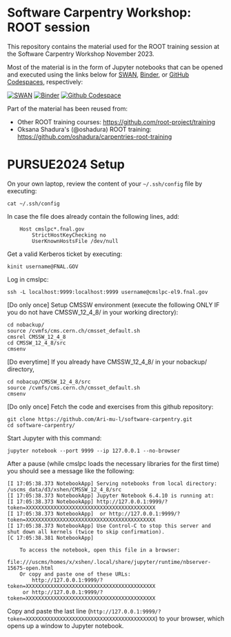 # Software Carpentry Workshop: ROOT session

This repository contains the material used for the ROOT training session at the Software Carpentry Workshop November 2023.

Most of the material is in the form of Jupyter notebooks that can be opened and executed using the links below for [SWAN](https://swan.cern.ch), [Binder](https://mybinder.org), or [GitHub Codespaces](https://github.com/features/codespaces), respectively:

[![SWAN](https://swan.web.cern.ch/sites/swan.web.cern.ch/files/pictures/open_in_swan.svg)](https://cern.ch/swanserver/cgi-bin/go?projurl=https://github.com/root-project/software-carpentry.git)
[![Binder](https://mybinder.org/badge_logo.svg)](https://mybinder.org/v2/gh/root-project/software-carpentry/main)
[![Github Codespace](https://img.shields.io/badge/open-GH_Codespaces-blue?logo=github)](https://codespaces.new/root-project/software-carpentry?quickstart=1)

Part of the material has been reused from:
* Other ROOT training courses: https://github.com/root-project/training
* Oksana Shadura's (@oshadura) ROOT training: https://github.com/oshadura/carpentries-root-training

# PURSUE2024 Setup

On your own laptop, review the content of your `~/.ssh/config` file by executing:
```
cat ~/.ssh/config
```

In case the file does already contain the following lines, add:
```
    Host cmslpc*.fnal.gov
        StrictHostKeyChecking no
        UserKnownHostsFile /dev/null
```

Get a valid Kerberos ticket by executing:
```
kinit username@FNAL.GOV
```

Log in cmslpc:
```
ssh -L localhost:9999:localhost:9999 username@cmslpc-el9.fnal.gov
```

\[Do only once] Setup CMSSW environment (execute the following ONLY IF you do not have CMSSW_12_4_8/ in your working directory):
```
cd nobackup/
source /cvmfs/cms.cern.ch/cmsset_default.sh
cmsrel CMSSW_12_4_8
cd CMSSW_12_4_8/src
cmsenv
```

\[Do everytime] If you already have CMSSW_12_4_8/ in your nobackup/ directory,
```
cd nobacup/CMSSW_12_4_8/src
source /cvmfs/cms.cern.ch/cmsset_default.sh
cmsenv
```

\[Do only once] Fetch the code and exercises from this github repository:
```
git clone https://github.com/Ari-mu-l/software-carpentry.git
cd software-carpentry/
```

Start Jupyter with this command:
```
jupyter notebook --port 9999 --ip 127.0.0.1 --no-browser
```

After a pause (while cmslpc loads the necessary libraries for the first time) you should see a message like the following:
```
[I 17:05:38.373 NotebookApp] Serving notebooks from local directory: /uscms_data/d3/xshen/CMSSW_12_4_8/src
[I 17:05:38.373 NotebookApp] Jupyter Notebook 6.4.10 is running at:
[I 17:05:38.373 NotebookApp] http://127.0.0.1:9999/?token=XXXXXXXXXXXXXXXXXXXXXXXXXXXXXXXXXXXXXXXXXX
[I 17:05:38.373 NotebookApp]  or http://127.0.0.1:9999/?token=XXXXXXXXXXXXXXXXXXXXXXXXXXXXXXXXXXXXXXXXXX
[I 17:05:38.373 NotebookApp] Use Control-C to stop this server and shut down all kernels (twice to skip confirmation).
[C 17:05:38.381 NotebookApp] 
    
    To access the notebook, open this file in a browser:
        file:///uscms/homes/x/xshen/.local/share/jupyter/runtime/nbserver-15675-open.html
    Or copy and paste one of these URLs:
        http://127.0.0.1:9999/?token=XXXXXXXXXXXXXXXXXXXXXXXXXXXXXXXXXXXXXXXXXX
     or http://127.0.0.1:9999/?token=XXXXXXXXXXXXXXXXXXXXXXXXXXXXXXXXXXXXXXXXXX
```

Copy and paste the last line (`http://127.0.0.1:9999/?token=XXXXXXXXXXXXXXXXXXXXXXXXXXXXXXXXXXXXXXXXXX`) to your browser, which opens up a window to Jupyter notebook.
